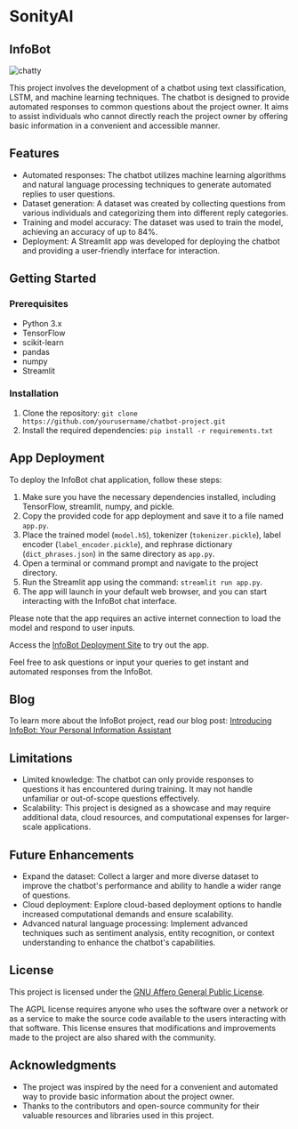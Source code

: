 # SonityAI
## InfoBot

![chatty](https://github.com/user-attachments/assets/1ccd6b69-3ebb-4ba7-8b7d-880634008ab0)


This project involves the development of a chatbot using text classification, LSTM, and machine learning techniques. The chatbot is designed to provide automated responses to common questions about the project owner. It aims to assist individuals who cannot directly reach the project owner by offering basic information in a convenient and accessible manner.

## Features

- Automated responses: The chatbot utilizes machine learning algorithms and natural language processing techniques to generate automated replies to user questions.
- Dataset generation: A dataset was created by collecting questions from various individuals and categorizing them into different reply categories.
- Training and model accuracy: The dataset was used to train the model, achieving an accuracy of up to 84%.
- Deployment: A Streamlit app was developed for deploying the chatbot and providing a user-friendly interface for interaction.

## Getting Started

### Prerequisites

- Python 3.x
- TensorFlow
- scikit-learn
- pandas
- numpy
- Streamlit

### Installation

1. Clone the repository: `git clone https://github.com/yourusername/chatbot-project.git`
2. Install the required dependencies: `pip install -r requirements.txt`

## App Deployment

To deploy the InfoBot chat application, follow these steps:

1. Make sure you have the necessary dependencies installed, including TensorFlow, streamlit, numpy, and pickle.
2. Copy the provided code for app deployment and save it to a file named `app.py`.
3. Place the trained model (`model.h5`), tokenizer (`tokenizer.pickle`), label encoder (`label_encoder.pickle`), and rephrase dictionary (`dict_phrases.json`) in the same directory as `app.py`.
4. Open a terminal or command prompt and navigate to the project directory.
5. Run the Streamlit app using the command: `streamlit run app.py`.
6. The app will launch in your default web browser, and you can start interacting with the InfoBot chat interface.

Please note that the app requires an active internet connection to load the model and respond to user inputs.

Access the [InfoBot Deployment Site](https://infobot-sonityai.streamlit.app/) to try out the app.

Feel free to ask questions or input your queries to get instant and automated responses from the InfoBot.

## Blog

To learn more about the InfoBot project, read our blog post: [Introducing InfoBot: Your Personal Information Assistant](https://medium.com/@davidsonity/introducing-infobot-your-personal-information-assistant-a9fb8cb7da71)

## Limitations

- Limited knowledge: The chatbot can only provide responses to questions it has encountered during training. It may not handle unfamiliar or out-of-scope questions effectively.
- Scalability: This project is designed as a showcase and may require additional data, cloud resources, and computational expenses for larger-scale applications.

## Future Enhancements

- Expand the dataset: Collect a larger and more diverse dataset to improve the chatbot's performance and ability to handle a wider range of questions.
- Cloud deployment: Explore cloud-based deployment options to handle increased computational demands and ensure scalability.
- Advanced natural language processing: Implement advanced techniques such as sentiment analysis, entity recognition, or context understanding to enhance the chatbot's capabilities.

## License

This project is licensed under the [GNU Affero General Public License](LICENSE).

The AGPL license requires anyone who uses the software over a network or as a service to make the source code available to the users interacting with that software. This license ensures that modifications and improvements made to the project are also shared with the community.

## Acknowledgments

- The project was inspired by the need for a convenient and automated way to provide basic information about the project owner.
- Thanks to the contributors and open-source community for their valuable resources and libraries used in this project.
